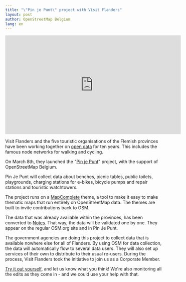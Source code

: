 ```yaml
---
title: "\"Pin je Punt\" project with Visit Flanders"
layout: post
author: OpenStreetMap Belgium
lang: en
---
```


<div style="text-align: center;">
  <iframe width="560" height="315" src="https://www.youtube-nocookie.com/embed/7OtCK1_VsSI" title="YouTube video player" frameborder="0" allow="accelerometer; autoplay; clipboard-write; encrypted-media; gyroscope; picture-in-picture" allowfullscreen></iframe>
</div>

Visit Flanders and the five touristic organisations of the Flemish provinces have been working together on [open data](https://opendata.vlaanderen.be/dataset?tags=Recreatie) for ten years. This includes the famous node networks for walking and cycling.

On March 8th, they launched the "[Pin je Punt](https://www.toerismevlaanderen.be/pinjepunt)" project, with the support of OpenStreetMap Belgium.

Pin Je Punt will collect data about benches, picnic tables, public toilets, playgrounds, charging stations for e-bikes, bicycle pumps and repair stations and touristic watchtowers.

The project runs on a [MapComplete](https://mapcomplete.osm.be/) theme, a tool to make it easy to make thematic maps that run entirely on OpenStreetMap data. The themes are built to invite contributions back to OSM.

The data that was already available within the provinces, has been converted to [Notes](https://www.openstreetmap.org/user/Toerisme%20Vlaanderen%20-%20Pin%20je%20punt/notes). That way, the data will be validated one by one. They appear on the regular OSM.org site and in Pin Je Punt.

The government agencies are doing this project to collect data that is available nowhere else for all of Flanders. By using OSM for data collection, the data will automatically flow to several data users. They will also set up services of their own to distribute to their usual re-users. During the process, Visit Flanders took the initiative to join us as a Corporate Member.

[Try it out yourself](https://www.toerismevlaanderen.be/pinjepunt), and let us know what you think! We're also monitoring all the edits as they come in - and we could use your help with that.

